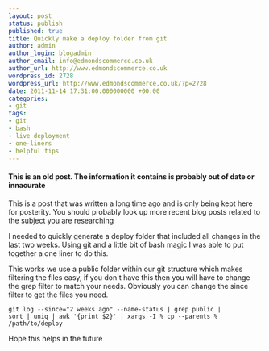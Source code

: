 ```yaml
---
layout: post
status: publish
published: true
title: Quickly make a deploy folder from git
author: admin
author_login: blogadmin
author_email: info@edmondscommerce.co.uk
author_url: http://www.edmondscommerce.co.uk
wordpress_id: 2728
wordpress_url: http://www.edmondscommerce.co.uk/?p=2728
date: 2011-11-14 17:31:00.000000000 +00:00
categories:
- git
tags:
- git
- bash
- live deployment
- one-liners
- helpful tips
---
```

<div class="oldpost"><h4>This is an old post. The information it contains is probably out of date or innacurate</h4>
<p>
This is a post that was written a long time ago and is only being kept here for posterity.
You should probably look up more recent blog posts related to the subject you are researching
</p>
</div>
I needed to quickly generate a deploy folder that included all changes in the last two weeks. Using git and a little bit of bash magic I was able to put together a one liner to do this.

This works we use a public folder within our git structure which makes filtering the files easy, if you don't have this then you will have to change the grep filter to match your needs. Obviously you can change the since filter to get the files you need.

<code>git log --since="2 weeks ago" --name-status | grep public | sort | uniq | awk '{print $2}' | xargs -I % cp --parents % /path/to/deploy</code>

Hope this helps in the future

